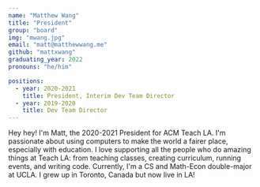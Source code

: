 ```yaml
---
name: "Matthew Wang"
title: "President"
group: "board"
img: "mwang.jpg"
email: "matt@matthewwang.me"
github: "mattxwang"
graduating_year: 2022
pronouns: "he/him"

positions:
  - year: 2020-2021
    title: President, Interim Dev Team Director
  - year: 2019-2020
    title: Dev Team Director
---
```


Hey hey! I'm Matt, the 2020-2021 President for ACM Teach LA. I'm passionate about using computers to make the world a fairer place, especially with education. I love supporting all the people who do amazing things at Teach LA: from teaching classes, creating curriculum, running events, and writing code. Currently, I'm a CS and Math-Econ double-major at UCLA. I grew up in Toronto, Canada but now live in LA!
